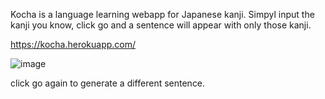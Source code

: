 Kocha is a language learning webapp for Japanese kanji. Simpyl input the kanji you know, click go and a sentence will appear with only those kanji.

https://kocha.herokuapp.com/

![image](https://user-images.githubusercontent.com/54728167/123156575-75d33d80-d437-11eb-91e2-327166884a8c.png)




click go again to generate a different sentence.
